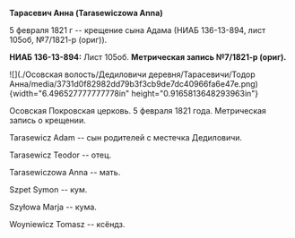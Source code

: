 **Тарасевич Анна (Tarasewiczowa Anna)**

5 февраля 1821 г -- крещение сына Адама (НИАБ 136-13-894, лист 105об,
№7/1821-р (ориг)).

**НИАБ 136-13-894:** Лист 105об. **Метрическая запись №7/1821-р
(ориг).**

![](./Осовская волость/Дедиловичи деревня/Тарасевичи/Тодор Анна/media/3731d0f82982dd79b3f3cb9de7dc40966fa6e47e.png){width="6.496527777777778in"
height="0.9165813648293963in"}

Осовская Покровская церковь. 5 февраля 1821 года. Метрическая запись о
крещении.

Tarasewicz Adam -- сын родителей с местечка Дедиловичи.

Tarasewicz Teodor -- отец.

Tarasewiczowa Anna -- мать.

Szpet Symon -- кум.

Szyłowa Marja -- кума.

Woyniewicz Tomasz -- ксёндз.
